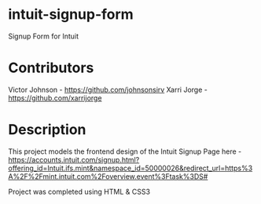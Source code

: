 # intuit-signup-form
Signup Form for Intuit

# Contributors
Victor Johnson - https://github.com/johnsonsirv
Xarri Jorge - https://github.com/xarrijorge

# Description
This project models the frontend design of the Intuit Signup Page here - https://accounts.intuit.com/signup.html?offering_id=Intuit.ifs.mint&namespace_id=50000026&redirect_url=https%3A%2F%2Fmint.intuit.com%2Foverview.event%3Ftask%3DS#

Project was completed using HTML & CSS3